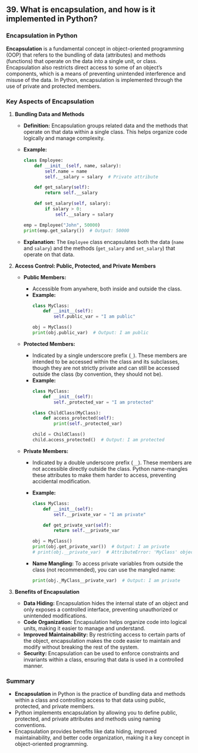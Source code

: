 ## 39. What is encapsulation, and how is it implemented in Python?


### Encapsulation in Python

**Encapsulation** is a fundamental concept in object-oriented programming (OOP) that refers to the bundling of data (attributes) and methods (functions) that operate on the data into a single unit, or class. Encapsulation also restricts direct access to some of an object’s components, which is a means of preventing unintended interference and misuse of the data. In Python, encapsulation is implemented through the use of private and protected members.

### Key Aspects of Encapsulation

1. **Bundling Data and Methods**
   - **Definition:** Encapsulation groups related data and the methods that operate on that data within a single class. This helps organize code logically and manage complexity.
   - **Example:**
     ```python
     class Employee:
         def __init__(self, name, salary):
             self.name = name
             self.__salary = salary  # Private attribute

         def get_salary(self):
             return self.__salary

         def set_salary(self, salary):
             if salary > 0:
                 self.__salary = salary

     emp = Employee("John", 50000)
     print(emp.get_salary())  # Output: 50000
     ```

   - **Explanation:** The `Employee` class encapsulates both the data (`name` and `salary`) and the methods (`get_salary` and `set_salary`) that operate on that data.

2. **Access Control: Public, Protected, and Private Members**
   - **Public Members:**
     - Accessible from anywhere, both inside and outside the class.
     - **Example:**
       ```python
       class MyClass:
           def __init__(self):
               self.public_var = "I am public"

       obj = MyClass()
       print(obj.public_var)  # Output: I am public
       ```

   - **Protected Members:**
     - Indicated by a single underscore prefix (`_`). These members are intended to be accessed within the class and its subclasses, though they are not strictly private and can still be accessed outside the class (by convention, they should not be).
     - **Example:**
       ```python
       class MyClass:
           def __init__(self):
               self._protected_var = "I am protected"

       class ChildClass(MyClass):
           def access_protected(self):
               print(self._protected_var)

       child = ChildClass()
       child.access_protected()  # Output: I am protected
       ```

   - **Private Members:**
     - Indicated by a double underscore prefix (`__`). These members are not accessible directly outside the class. Python name-mangles these attributes to make them harder to access, preventing accidental modification.
     - **Example:**
       ```python
       class MyClass:
           def __init__(self):
               self.__private_var = "I am private"

           def get_private_var(self):
               return self.__private_var

       obj = MyClass()
       print(obj.get_private_var())  # Output: I am private
       # print(obj.__private_var)  # AttributeError: 'MyClass' object has no attribute '__private_var'
       ```

     - **Name Mangling:** To access private variables from outside the class (not recommended), you can use the mangled name:
       ```python
       print(obj._MyClass__private_var)  # Output: I am private
       ```

3. **Benefits of Encapsulation**
   - **Data Hiding:** Encapsulation hides the internal state of an object and only exposes a controlled interface, preventing unauthorized or unintended modifications.
   - **Code Organization:** Encapsulation helps organize code into logical units, making it easier to manage and understand.
   - **Improved Maintainability:** By restricting access to certain parts of the object, encapsulation makes the code easier to maintain and modify without breaking the rest of the system.
   - **Security:** Encapsulation can be used to enforce constraints and invariants within a class, ensuring that data is used in a controlled manner.

### Summary

- **Encapsulation** in Python is the practice of bundling data and methods within a class and controlling access to that data using public, protected, and private members.
- Python implements encapsulation by allowing you to define public, protected, and private attributes and methods using naming conventions.
- Encapsulation provides benefits like data hiding, improved maintainability, and better code organization, making it a key concept in object-oriented programming.